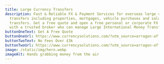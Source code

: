 ```yaml
---
title: Large Currency Transfers
description: Fast & Reliable FX & Payment Services for overseas large currency
  transfers including properties, mortgages, vehicle purchases and salary
  transfers. Get a free quote and open a free personal or corporate FX account
  with a trusted broker who can manage Large International Money Transfers.
buttonOneText: Get A Free Quote
buttonOneUrl: https://www.currencysolutions.com/?utm_source=arragon-affiliates
buttonTwoText: No Fees Over £3k
buttonTwoUrl: https://www.currencysolutions.com/?utm_source=arragon-affiliates
image: /static/img/hero.webp
imageAlt: Hands grabbing money from the air
---
```

